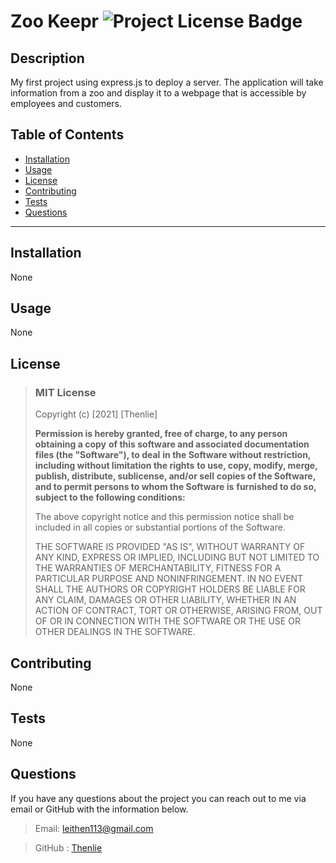   # Zoo Keepr  ![Project License Badge](https://img.shields.io/badge/license-MIT-brightgreen)

  ## Description

  My first project using express.js to deploy a server. The application will take information from a zoo and display it to a webpage that is accessible by employees and customers. 

  ## Table of Contents

  * [Installation](#Installation)
  * [Usage](#Usage)
  * [License](#license)
  * [Contributing](#Contributing)
  * [Tests](#Tests)
  * [Questions](#Questions)

  ***

  ## Installation

  None

  ## Usage

  None

  
  ## License
  
  
  > ### MIT License
  > 
  > Copyright (c) [2021] [Thenlie]
  > 
  > __Permission is hereby granted, free of charge, to any person obtaining a copy__
  > __of this software and associated documentation files (the "Software"), to deal__
  > __in the Software without restriction, including without limitation the rights__
  > __to use, copy, modify, merge, publish, distribute, sublicense, and/or sell__
  > __copies of the Software, and to permit persons to whom the Software is__
  > __furnished to do so, subject to the following conditions:__
  > 
  > The above copyright notice and this permission notice shall be included in all
  > copies or substantial portions of the Software.
  > 
  > THE SOFTWARE IS PROVIDED "AS IS", WITHOUT WARRANTY OF ANY KIND, EXPRESS OR
  > IMPLIED, INCLUDING BUT NOT LIMITED TO THE WARRANTIES OF MERCHANTABILITY,
  > FITNESS FOR A PARTICULAR PURPOSE AND NONINFRINGEMENT. IN NO EVENT SHALL THE
  > AUTHORS OR COPYRIGHT HOLDERS BE LIABLE FOR ANY CLAIM, DAMAGES OR OTHER
  > LIABILITY, WHETHER IN AN ACTION OF CONTRACT, TORT OR OTHERWISE, ARISING FROM,
  > OUT OF OR IN CONNECTION WITH THE SOFTWARE OR THE USE OR OTHER DEALINGS IN THE
  > SOFTWARE.
    

    

  ## Contributing

  None

  ## Tests

  None
  
  ## Questions

  If you have any questions about the project you can reach out to me via email or GitHub with the information below. 

  >Email: leithen113@gmail.com 

  >GitHub : [Thenlie](https://github.com/Thenlie)